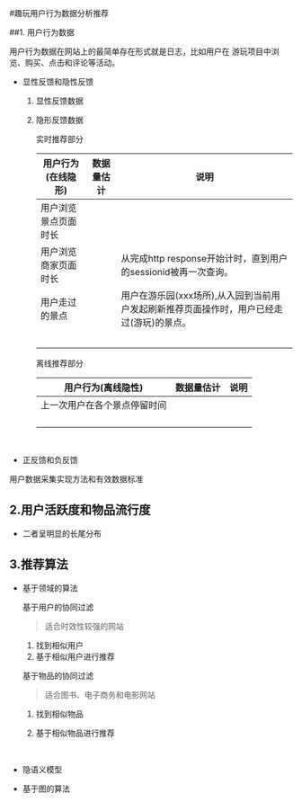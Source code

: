 #趣玩用户行为数据分析推荐

##1. 用户行为数据

用户行为数据在网站上的最简单存在形式就是日志，比如用户在 游玩项目中浏览、购买、点击和评论等活动。



- 显性反馈和隐性反馈

  1. 显性反馈数据

  2. 隐形反馈数据

     实时推荐部分

     | 用户行为(在线隐形) | 数据量估计 | 说明                                       |
     | ---------- | ----- | ---------------------------------------- |
     | 用户浏览景点页面时长 |       |                                          |
     | 用户浏览商家页面时长 |       | 从完成http response开始计时，直到用户的sessionid被再一次查询。 |
     | 用户走过的景点    |       | 用户在游乐园(xxx场所),从入园到当前用户发起刷新推荐页面操作时，用户已经走过(游玩)的景点。 |
     |            |       |                                          |
     |            |       |                                          |
     |            |       |                                          |
     |            |       |                                          |
     |            |       |                                          |

     离线推荐部分

     | 用户行为(离线隐性)     | 数据量估计 | 说明   |
     | -------------- | ----- | ---- |
     | 上一次用户在各个景点停留时间 |       |      |
     |                |       |      |
     |                |       |      |
     |                |       |      |
     |                |       |      |

     ​

- 正反馈和负反馈


用户数据采集实现方法和有效数据标准
## 2.用户活跃度和物品流行度

- 二者呈明显的长尾分布



## 3.推荐算法

- 基于领域的算法

  基于用户的协同过滤

  > 适合时效性较强的网站

  1. 找到相似用户
  2. 基于相似用户进行推荐

  基于物品的协同过滤

  > 适合图书、电子商务和电影网站

  1. 找到相似物品

  2. 基于相似物品进行推荐

     ​

- 隐语义模型

- 基于图的算法
